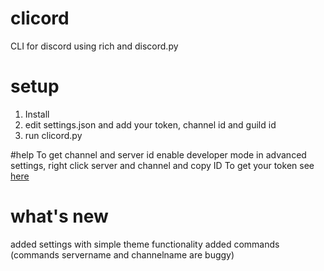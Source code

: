 # clicord
CLI for discord using rich and discord.py

# setup
1. Install
2. edit settings.json and add your token, channel id and guild id
3. run clicord.py

#help
To get channel and server id enable developer mode in advanced settings, right click server and channel and copy ID
To get your token see <a href="https://www.youtube.com/watch?v=xuB1WQVM3R8">here</a>

# what's new
added settings with simple theme functionality
added commands (commands servername and channelname are buggy)
